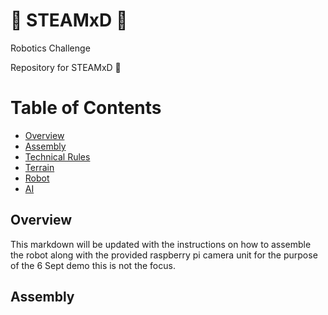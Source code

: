 # :robot: STEAMxD :robot:
Robotics Challenge

Repository for STEAMxD :robot:

# Table of Contents
* [Overview](#chapter1)
* [Assembly](#chapter2)
* [Technical Rules](technical-rules.md)
* [Terrain](terrain.md)
* [Robot](robot.md)
* [AI](ai.md)


## Overview <a id="chapter1"></a>

This markdown will be updated with the instructions on how to assemble the robot along with the provided raspberry pi camera unit for the purpose of the 6 Sept demo this is not the focus.

## Assembly <a id="chapter2"></a>
